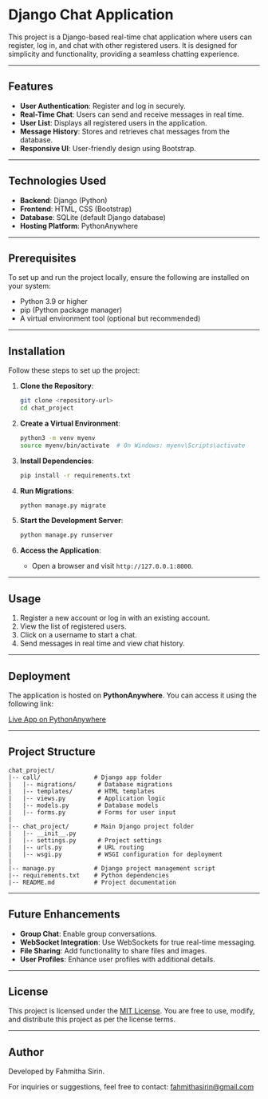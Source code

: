 # Django Chat Application

This project is a Django-based real-time chat application where users can register, log in, and chat with other registered users. It is designed for simplicity and functionality, providing a seamless chatting experience.

---

## Features

- **User Authentication**: Register and log in securely.
- **Real-Time Chat**: Users can send and receive messages in real time.
- **User List**: Displays all registered users in the application.
- **Message History**: Stores and retrieves chat messages from the database.
- **Responsive UI**: User-friendly design using Bootstrap.

---

## Technologies Used

- **Backend**: Django (Python)
- **Frontend**: HTML, CSS (Bootstrap)
- **Database**: SQLite (default Django database)
- **Hosting Platform**: PythonAnywhere

---

## Prerequisites

To set up and run the project locally, ensure the following are installed on your system:

- Python 3.9 or higher
- pip (Python package manager)
- A virtual environment tool (optional but recommended)

---

## Installation

Follow these steps to set up the project:

1. **Clone the Repository**:
   ```bash
   git clone <repository-url>
   cd chat_project
   ```

2. **Create a Virtual Environment**:
   ```bash
   python3 -m venv myenv
   source myenv/bin/activate  # On Windows: myenv\Scripts\activate
   ```

3. **Install Dependencies**:
   ```bash
   pip install -r requirements.txt
   ```

4. **Run Migrations**:
   ```bash
   python manage.py migrate
   ```

5. **Start the Development Server**:
   ```bash
   python manage.py runserver
   ```

6. **Access the Application**:
   - Open a browser and visit `http://127.0.0.1:8000`.

---

## Usage

1. Register a new account or log in with an existing account.
2. View the list of registered users.
3. Click on a username to start a chat.
4. Send messages in real time and view chat history.

---

## Deployment

The application is hosted on **PythonAnywhere**. You can access it using the following link:

[Live App on PythonAnywhere](https://fahmithasirin.pythonanywhere.com/)

---

## Project Structure

```
chat_project/
|-- call/               # Django app folder
|   |-- migrations/      # Database migrations
|   |-- templates/       # HTML templates
|   |-- views.py         # Application logic
|   |-- models.py        # Database models
|   |-- forms.py         # Forms for user input
|
|-- chat_project/       # Main Django project folder
|   |-- __init__.py
|   |-- settings.py      # Project settings
|   |-- urls.py          # URL routing
|   |-- wsgi.py          # WSGI configuration for deployment
|
|-- manage.py           # Django project management script
|-- requirements.txt    # Python dependencies
|-- README.md           # Project documentation
```

---

## Future Enhancements

- **Group Chat**: Enable group conversations.
- **WebSocket Integration**: Use WebSockets for true real-time messaging.
- **File Sharing**: Add functionality to share files and images.
- **User Profiles**: Enhance user profiles with additional details.

---

## License

This project is licensed under the [MIT License](LICENSE). You are free to use, modify, and distribute this project as per the license terms.

---

## Author

Developed by Fahmitha Sirin.

For inquiries or suggestions, feel free to contact: [fahmithasirin@gmail.com](mailto:fahmithasirin@gmail.com)

